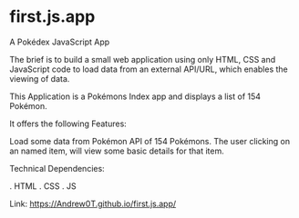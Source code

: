 # first.js.app
A Pokédex JavaScript App

The brief is to build a small web application using only HTML, CSS and JavaScript code to load data from an external API/URL, which enables the viewing of data.

This Application is a Pokémons Index app and displays a list of 154 Pokémon. 

It offers the following Features:

Load some data from Pokémon API of 154 Pokémons. The user clicking on an named item, will view some basic details for that item.

Technical Dependencies:

.   HTML
.   CSS
.   JS

Link: https://Andrew0T.github.io/first.js.app/
